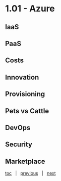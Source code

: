 # 1.01 - Azure


## IaaS




## PaaS




## Costs




## Innovation




## Provisioning




## Pets vs Cattle




## DevOps




## Security




## Marketplace





[toc](June_2021.md) &nbsp; |  &nbsp; [previous](June_2021.md) &nbsp; | &nbsp; [next](1_02_nosql.md) &nbsp;
